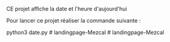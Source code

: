 CE projet affiche la date et l'heure d'aujourd'hui

Pour lancer ce projet réaliser la commande suivante : 

python3 date.py
#   l a n d i n g p a g e - M e z c a l  
 #   l a n d i n g p a g e - M e z c a l  
 